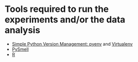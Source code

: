 # Tools required to run the experiments and/or the data analysis

- [Simple Python Version Management: pyenv](https://github.com/pyenv/pyenv)
  and [Virtualenv](https://virtualenv.pypa.io)
- [PySmell](https://github.com/QBugs/PySmell)
- [R](https://www.r-project.org)

